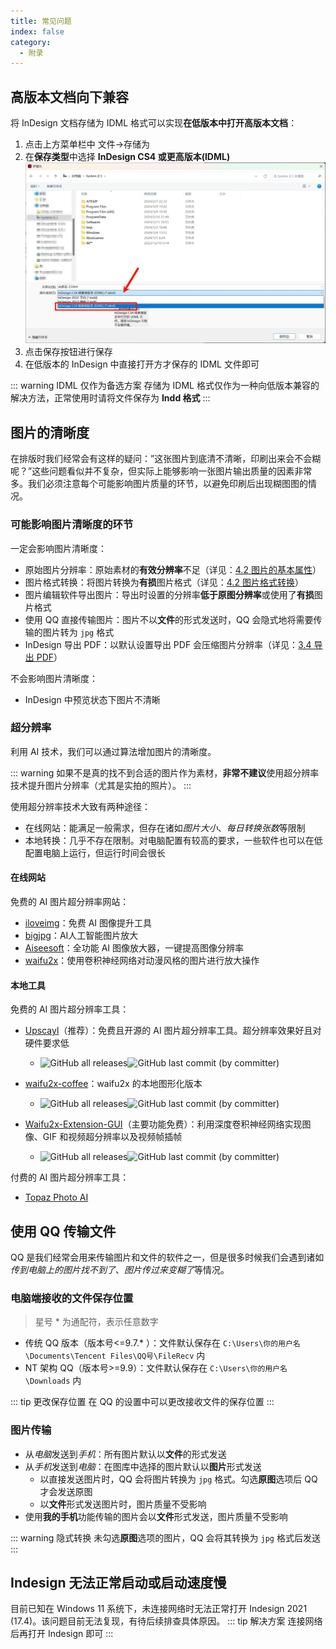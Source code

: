 ```yaml
---
title: 常见问题
index: false
category:
  - 附录
---
```

## 高版本文档向下兼容
将 InDesign 文档存储为 IDML 格式可以实现**在低版本中打开高版本文档**：
1. 点击上方菜单栏中 文件->存储为
2. 在**保存类型**中选择 **InDesign CS4 或更高版本(IDML)**![](../assets/image/question-1710519181300.jpeg)
3. 点击保存按钮进行保存
4. 在低版本的 InDesign 中直接打开方才保存的 IDML 文件即可

::: warning IDML 仅作为备选方案
存储为 IDML 格式仅作为一种向低版本兼容的解决方法，正常使用时请将文件保存为 **Indd 格式**
:::

## 图片的清晰度

在排版时我们经常会有这样的疑问：”这张图片到底清不清晰，印刷出来会不会糊呢？”这些问题看似并不复杂，但实际上能够影响一张图片输出质量的因素非常多。我们必须注意每个可能影响图片质量的环节，以避免印刷后出现糊图图的情况。

### 可能影响图片清晰度的环节
一定会影响图片清晰度：
- 原始图片分辨率：原始素材的**有效分辨率**不足（详见：[4.2 图片的基本属性](../ChapterNo4/4.2.md#图片的基本属性)）
- 图片格式转换：将图片转换为**有损**图片格式（详见：[4.2 图片格式转换](../ChapterNo4/4.2.md#图片格式转换)）
- 图片编辑软件导出图片：导出时设置的分辨率**低于原图分辨率**或使用了**有损**图片格式
- 使用 QQ 直接传输图片：图片不以**文件**的形式发送时，QQ 会隐式地将需要传输的图片转为 `jpg` 格式
- InDesign 导出 PDF：以默认设置导出 PDF 会压缩图片分辨率（详见：[3.4 导出 PDF](../ChapterNo3/3.4.md#导出)）

不会影响图片清晰度：
- InDesign 中预览状态下图片不清晰

### 超分辨率
利用 AI 技术，我们可以通过算法增加图片的清晰度。

::: warning
如果不是真的找不到合适的图片作为素材，**非常不建议**使用超分辨率技术提升图片分辨率（尤其是实拍的照片）。
:::

使用超分辨率技术大致有两种途径：
- 在线网站：能满足一般需求，但存在诸如*图片大小*、*每日转换张数*等限制
- 本地转换：几乎不存在限制。对电脑配置有较高的要求，一些软件也可以在低配置电脑上运行，但运行时间会很长

#### 在线网站
免费的 AI 图片超分辨率网站：
- [iloveimg](https://www.iloveimg.com/zh-cn/upscale-image)：免费 AI 图像提升工具
- [bigjpg](https://bigjpg.com/zh)：AI人工智能图片放大
- [Aiseesoft](https://zh-cn.aiseesoft.com/image-upscaler/)：全功能 AI 图像放大器，一键提高图像分辨率
- [waifu2x](https://waifu2x.udp.jp/index.zh-CN.html)：使用卷积神经网络对动漫风格的图片进行放大操作

#### 本地工具
免费的 AI 图片超分辨率工具：
- [Upscayl](https://upscayl.org/)（推荐）：免费且开源的 AI 图片超分辨率工具。超分辨率效果好且对硬件要求低
    - ![GitHub all releases](https://img.shields.io/github/downloads/upscayl/upscayl/total)![GitHub last commit (by committer)](https://img.shields.io/github/last-commit/upscayl/upscayl)

- [waifu2x-coffee](https://github.com/lltcggie/waifu2x-caffe)：waifu2x 的本地图形化版本
    - ![GitHub all releases](https://img.shields.io/github/downloads/lltcggie/waifu2x-caffe/total)![GitHub last commit (by committer)](https://img.shields.io/github/last-commit/lltcggie/waifu2x-caffe)

- [Waifu2x-Extension-GUI](https://github.com/AaronFeng753/Waifu2x-Extension-GUI)（主要功能免费）：利用深度卷积神经网络实现图像、GIF 和视频超分辨率以及视频帧插帧
    - ![GitHub all releases](https://img.shields.io/github/downloads/AaronFeng753/Waifu2x-Extension-GUI/total)![GitHub last commit (by committer)](https://img.shields.io/github/last-commit/AaronFeng753/Waifu2x-Extension-GUI)

付费的 AI 图片超分辨率工具：
- [Topaz Photo AI](https://www.topazlabs.com/topaz-photo-ai)

## 使用 QQ 传输文件

QQ 是我们经常会用来传输图片和文件的软件之一，但是很多时候我们会遇到诸如*传到电脑上的图片找不到了*、*图片传过来变糊了*等情况。

### 电脑端接收的文件保存位置
> 星号 * 为通配符，表示任意数字
- 传统 QQ 版本（版本号<=9.7.* ）：文件默认保存在 `C:\Users\你的用户名\Documents\Tencent Files\QQ号\FileRecv` 内
- NT 架构 QQ（版本号>=9.9）：文件默认保存在 `C:\Users\你的用户名\Downloads` 内

::: tip 更改保存位置
在 QQ 的设置中可以更改接收文件的保存位置
:::

### 图片传输
- 从*电脑*发送到*手机*：所有图片默认以**文件**的形式发送
- 从*手机*发送到*电脑*：在图库中选择的图片默认以**图片**形式发送
    - 以直接发送图片时，QQ 会将图片转换为 `jpg` 格式。勾选**原图**选项后 QQ 才会发送原图
    - 以**文件**形式发送图片时，图片质量不受影响
- 使用**我的手机**功能传输的图片会以**文件**形式发送，图片质量不受影响

::: warning 隐式转换
未勾选**原图**选项的图片，QQ 会将其转换为 `jpg` 格式后发送
:::

## Indesign 无法正常启动或启动速度慢
目前已知在 Windows 11 系统下，未连接网络时无法正常打开 Indesign 2021 (17.4)。该问题目前无法复现，有待后续排查具体原因。
::: tip 解决方案
连接网络后再打开 Indesign 即可
:::
